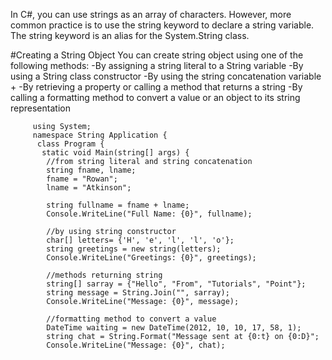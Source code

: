 In C#, you can use strings as an array of characters. However, more common practice is to use the string keyword 
to declare a string variable. The string keyword is an alias for the System.String class.

#Creating a String Object
You can create string object using one of the following methods:
-By assigning a string literal to a String variable
-By using a String class constructor
-By using the string concatenation variable +
-By retrieving a property or calling a method that returns a string
-By calling a formatting method to convert a value or an object to its string representation

         using System;
         namespace String Application {
          class Program {
           static void Main(string[] args) {
            //from string literal and string concatenation
            string fname, lname;
            fname = "Rowan";
            lname = "Atkinson";
            
            string fullname = fname + lname;
            Console.WriteLine("Full Name: {0}", fullname);
            
            //by using string constructor
            char[] letters= {'H', 'e', 'l', 'l', 'o'};
            string greetings = new string(letters);
            Console.WriteLine("Greetings: {0}", greetings);
            
            //methods returning string
            string[] sarray = {"Hello", "From", "Tutorials", "Point"};
            string message = String.Join("", sarray);
            Console.WriteLine("Message: {0}", message);
            
            //formatting method to convert a value
            DateTime waiting = new DateTime(2012, 10, 10, 17, 58, 1);
            string chat = String.Format("Message sent at {0:t} on {0:D}";
            Console.WriteLine("Message: {0}", chat);
